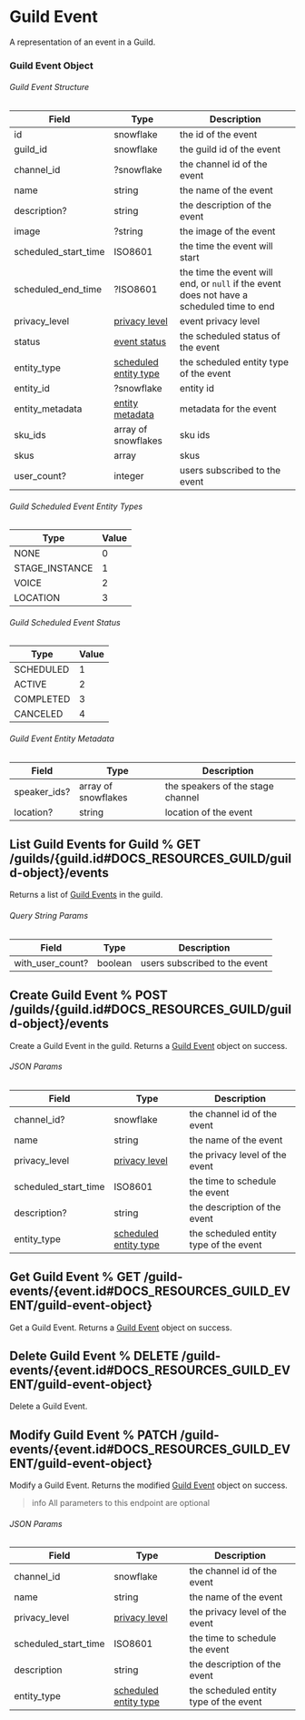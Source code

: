 # Guild Event

A representation of an event in a Guild.

### Guild Event Object

###### Guild Event Structure

| Field                | Type                                                                                                       | Description                                                                               |
| -------------------- | ---------------------------------------------------------------------------------------------------------- | ----------------------------------------------------------------------------------------- |
| id                   | snowflake                                                                                                  | the id of the event                                                                       |
| guild_id             | snowflake                                                                                                  | the guild id of the event                                                                 |
| channel_id           | ?snowflake                                                                                                 | the channel id of the event                                                               |
| name                 | string                                                                                                     | the name of the event                                                                     |
| description?         | string                                                                                                     | the description of the event                                                              |
| image                | ?string                                                                                                    | the image of the event                                                                    |
| scheduled_start_time | ISO8601                                                                                                    | the time the event will start                                                             |
| scheduled_end_time   | ?ISO8601                                                                                                   | the time the event will end, or `null` if the event does not have a scheduled time to end |
| privacy_level        | [privacy level](#DOCS_RESOURCES_STAGE_INSTANCE/stage-instance-object-privacy-level)                        | event privacy level                                                                       |
| status               | [event status](#DOCS_RESOURCES_GUILD_EVENT/guild-event-object-guild-scheduled-event-status)                | the scheduled status of the event                                                         |
| entity_type          | [scheduled entity type](#DOCS_RESOURCES_GUILD_EVENT/guild-event-object-guild-scheduled-event-entity-types) | the scheduled entity type of the event                                                    |
| entity_id            | ?snowflake                                                                                                 | entity id                                                                                 |
| entity_metadata      | [entity metadata](#DOCS_RESOURCES_GUILD_EVENT/guild-event-object-guild-event-entity-metadata)              | metadata for the event                                                                    |
| sku_ids              | array of snowflakes                                                                                        | sku ids                                                                                   |
| skus                 | array                                                                                                      | skus                                                                                      |
| user_count?          | integer                                                                                                    | users subscribed to the event                                                             |

###### Guild Scheduled Event Entity Types

| Type           | Value |
| -------------- | ----- |
| NONE           | 0     |
| STAGE_INSTANCE | 1     |
| VOICE          | 2     |
| LOCATION       | 3     |

###### Guild Scheduled Event Status

| Type      | Value |
| --------- | ----- |
| SCHEDULED | 1     |
| ACTIVE    | 2     |
| COMPLETED | 3     |
| CANCELED  | 4     |

###### Guild Event Entity Metadata

| Field        | Type                | Description                       |
| ------------ | ------------------- | --------------------------------- |
| speaker_ids? | array of snowflakes | the speakers of the stage channel |
| location?    | string              | location of the event             |

## List Guild Events for Guild % GET /guilds/{guild.id#DOCS_RESOURCES_GUILD/guild-object}/events

Returns a list of [Guild Events](#DOCS_RESOURCES_GUILD_EVENT/guild-event-object) in the guild.

###### Query String Params

| Field            | Type    | Description                   |
| ---------------- | ------- | ----------------------------- |
| with_user_count? | boolean | users subscribed to the event |

## Create Guild Event % POST /guilds/{guild.id#DOCS_RESOURCES_GUILD/guild-object}/events

Create a Guild Event in the guild. Returns a [Guild Event](#DOCS_RESOURCES_GUILD_EVENT/guild-event-object) object on success.

###### JSON Params

| Field                | Type                                                                                                       | Description                            |
| -------------------- | ---------------------------------------------------------------------------------------------------------- | -------------------------------------- |
| channel_id?          | snowflake                                                                                                  | the channel id of the event            |
| name                 | string                                                                                                     | the name of the event                  |
| privacy_level        | [privacy level](#DOCS_RESOURCES_STAGE_INSTANCE/stage-instance-object-privacy-level)                        | the privacy level of the event         |
| scheduled_start_time | ISO8601                                                                                                    | the time to schedule the event         |
| description?         | string                                                                                                     | the description of the event           |
| entity_type          | [scheduled entity type](#DOCS_RESOURCES_GUILD_EVENT/guild-event-object-guild-scheduled-event-entity-types) | the scheduled entity type of the event |

## Get Guild Event % GET /guild-events/{event.id#DOCS_RESOURCES_GUILD_EVENT/guild-event-object}

Get a Guild Event. Returns a [Guild Event](#DOCS_RESOURCES_GUILD_EVENT/guild-event-object) object on success.

## Delete Guild Event % DELETE /guild-events/{event.id#DOCS_RESOURCES_GUILD_EVENT/guild-event-object}

Delete a Guild Event.

## Modify Guild Event % PATCH /guild-events/{event.id#DOCS_RESOURCES_GUILD_EVENT/guild-event-object}

Modify a Guild Event. Returns the modified [Guild Event](#DOCS_RESOURCES_GUILD_EVENT/guild-event-object) object on success.

> info
> All parameters to this endpoint are optional

###### JSON Params

| Field                | Type                                                                                                       | Description                            |
| -------------------- | ---------------------------------------------------------------------------------------------------------- | -------------------------------------- |
| channel_id           | snowflake                                                                                                  | the channel id of the event            |
| name                 | string                                                                                                     | the name of the event                  |
| privacy_level        | [privacy level](#DOCS_RESOURCES_STAGE_INSTANCE/stage-instance-object-privacy-level)                        | the privacy level of the event         |
| scheduled_start_time | ISO8601                                                                                                    | the time to schedule the event         |
| description          | string                                                                                                     | the description of the event           |
| entity_type          | [scheduled entity type](#DOCS_RESOURCES_GUILD_EVENT/guild-event-object-guild-scheduled-event-entity-types) | the scheduled entity type of the event |
